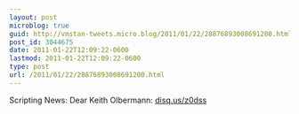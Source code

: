 ```yaml
---
layout: post
microblog: true
guid: http://vmstan-tweets.micro.blog/2011/01/22/28876893008691200.html
post_id: 3044675
date: 2011-01-22T12:09:22-0600
lastmod: 2011-01-22T12:09:22-0600
type: post
url: /2011/01/22/28876893008691200.html
---
```

Scripting News: Dear Keith Olbermann:  [disq.us/z0dss](http://disq.us/z0dss)
